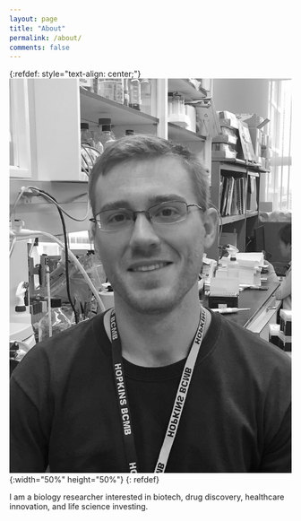 ```yaml
---
layout: page
title: "About"
permalink: /about/
comments: false
---
```

{:refdef: style="text-align: center;"}
![lab_pic](/media/headshot_bw.jpg){:width="50%" height="50%"}
{: refdef}

I am a biology researcher interested in biotech, drug discovery, healthcare innovation, and life science investing.
